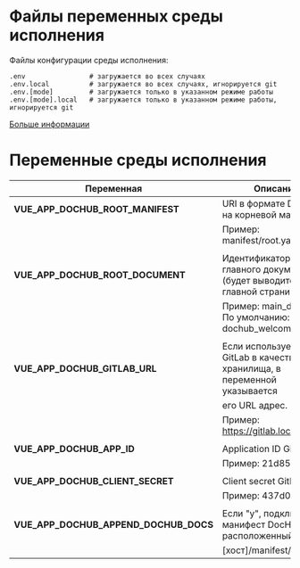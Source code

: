 # Файлы переменных среды исполнения

Файлы конфигурации среды исполнения:
```text
.env                # загружается во всех случаях
.env.local          # загружается во всех случаях, игнорируется git
.env.[mode]         # загружается только в указанном режиме работы
.env.[mode].local   # загружается только в указанном режиме работы, игнорируется git
```
[Больше информации](https://cli.vuejs.org/ru/guide/mode-and-env.html) 

# Переменные среды исполнения

|Переменная                              | Описание                                                                    |
|----------------------------------------|-----------------------------------------------------------------------------|
| **VUE_APP_DOCHUB_ROOT_MANIFEST**       | URI в формате DocHub на корневой манифест.                                  |
|                                        | Пример: manifest/root.yaml                                                  |
|                                        |                                                                             |
| **VUE_APP_DOCHUB_ROOT_DOCUMENT**       | Идентификатор главного документа (будет выводится на главной странице)      |
|                                        | Пример: main_document  По умолчанию: dochub_welcome                         |
|                                        |                                                                             |
| **VUE_APP_DOCHUB_GITLAB_URL**          | Если используется GitLab в качестве хранилища, в переменной указывается     |
|                                        | его URL адрес.                                                              |
|                                        | Пример: https://gitlab.local/                                               |
|                                        |                                                                             |
| **VUE_APP_DOCHUB_APP_ID**              | Application ID GitLab.                                                      |
|                                        | Пример: 21d85...350e5                                                       |
|                                        |                                                                             |
| **VUE_APP_DOCHUB_CLIENT_SECRET**       | Client secret GitLab.                                                       |
|                                        | Пример: 437d0...0a102                                                       |
|                                        |                                                                             |
| **VUE_APP_DOCHUB_APPEND_DOCHUB_DOCS**  | Если "y", подключает манифест DocHab расположенный                          |
|                                        | \[хост]/manifest/root.yaml                                                  |

